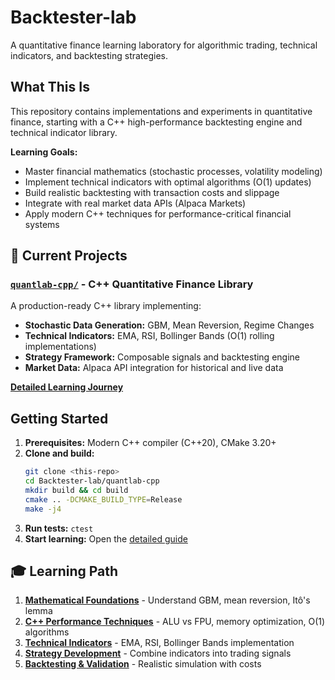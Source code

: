 # Backtester-lab

A quantitative finance learning laboratory for algorithmic trading, technical indicators, and backtesting strategies.

## What This Is

This repository contains implementations and experiments in quantitative finance, starting with a C++ high-performance backtesting engine and technical indicator library.

**Learning Goals:**
- Master financial mathematics (stochastic processes, volatility modeling)
- Implement technical indicators with optimal algorithms (O(1) updates)
- Build realistic backtesting with transaction costs and slippage
- Integrate with real market data APIs (Alpaca Markets)
- Apply modern C++ techniques for performance-critical financial systems

## 📁 Current Projects

### [`quantlab-cpp/`](./quantlab-cpp/) - C++ Quantitative Finance Library
A production-ready C++ library implementing:
- **Stochastic Data Generation:** GBM, Mean Reversion, Regime Changes
- **Technical Indicators:** EMA, RSI, Bollinger Bands (O(1) rolling implementations)
- **Strategy Framework:** Composable signals and backtesting engine
- **Market Data:** Alpaca API integration for historical and live data

**[Detailed Learning Journey](./quantlab-cpp/README.md)**

## Getting Started

1. **Prerequisites:** Modern C++ compiler (C++20), CMake 3.20+
2. **Clone and build:**
   ```bash
   git clone <this-repo>
   cd Backtester-lab/quantlab-cpp
   mkdir build && cd build
   cmake .. -DCMAKE_BUILD_TYPE=Release
   make -j4
   ```
3. **Run tests:** `ctest`
4. **Start learning:** Open the [detailed guide](./quantlab-cpp/README.md)

## 🎓 Learning Path

1. **[Mathematical Foundations](./quantlab-cpp/README.md#-financial-mathematics-foundations)** - Understand GBM, mean reversion, Itô's lemma
2. **[C++ Performance Techniques](./quantlab-cpp/README.md#-c-performance-techniques-for-quantitative-finance)** - ALU vs FPU, memory optimization, O(1) algorithms
3. **[Technical Indicators](./quantlab-cpp/README.md#-technical-indicators-mathematics)** - EMA, RSI, Bollinger Bands implementation
4. **[Strategy Development](./quantlab-cpp/README.md#-project-architecture)** - Combine indicators into trading signals
5. **[Backtesting & Validation](./quantlab-cpp/README.md#-testing-and-validation)** - Realistic simulation with costs